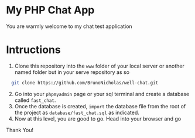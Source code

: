 # My PHP Chat App 
You are warmly welcome to my chat test application 


# Intructions 
1. Clone this repository into the ```www``` folder of your local server or another named folder but in your serve repository as so

```bash
  git clone https://github.com/BrunoNicholas/well-chat.git
```

2. Go into your ```phpmyadmin``` page or your sql terminal and create a database called ```fast_chat```.
3. Once the database is created, ```import``` the database file from the root of the project as ```database/fast_chat.sql``` as indicated.
4. Now at this level, you are good to go. Head into your browser and go

Thank You!
